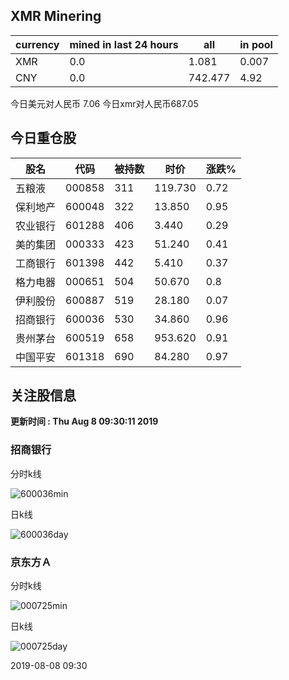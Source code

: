 ## XMR Minering

|currency|mined in last 24 hours|all|in pool|
|---|---|---|---|
|XMR|0.0|1.081|0.007|
|CNY|0.0|742.477|4.92|

今日美元对人民币 7.06	今日xmr对人民币687.05


## 今日重仓股 

|股名|代码|被持数|时价|涨跌%|
|---|---|---|---|---|
|五粮液|000858|311|119.730|0.72|
|保利地产|600048|322|13.850|0.95|
|农业银行|601288|406|3.440|0.29|
|美的集团|000333|423|51.240|0.41|
|工商银行|601398|442|5.410|0.37|
|格力电器|000651|504|50.670|0.8|
|伊利股份|600887|519|28.180|0.07|
|招商银行|600036|530|34.860|0.96|
|贵州茅台|600519|658|953.620|0.91|
|中国平安|601318|690|84.280|0.97|

## 关注股信息
**更新时间 : Thu Aug  8 09:30:11 2019**
### 招商银行 
分时k线

![600036min](http://image.sinajs.cn/newchart/min/n/sh600036.gif)

日k线

![600036day](http://image.sinajs.cn/newchart/daily/n/sh600036.gif)

### 京东方Ａ 
分时k线

![000725min](http://image.sinajs.cn/newchart/min/n/sz000725.gif)

日k线

![000725day](http://image.sinajs.cn/newchart/daily/n/sz000725.gif)

2019-08-08 09:30